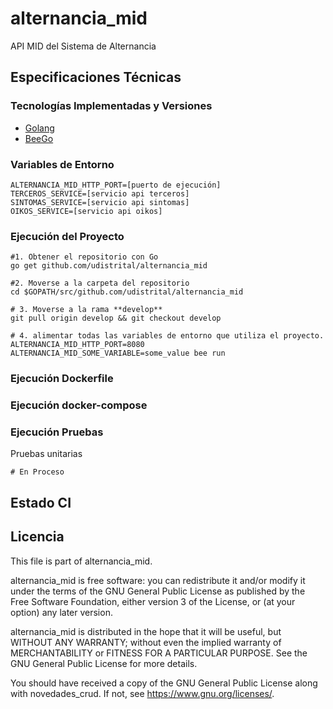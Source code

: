 # alternancia_mid

API MID del Sistema de Alternancia

## Especificaciones Técnicas

### Tecnologías Implementadas y Versiones

- [Golang](https://github.com/udistrital/introduccion_oas/blob/master/instalacion_de_herramientas/golang.md)
- [BeeGo](https://github.com/udistrital/introduccion_oas/blob/master/instalacion_de_herramientas/beego.md)

### Variables de Entorno

```shell
ALTERNANCIA_MID_HTTP_PORT=[puerto de ejecución]
TERCEROS_SERVICE=[servicio api terceros]
SINTOMAS_SERVICE=[servicio api sintomas]
OIKOS_SERVICE=[servicio api oikos]
```

### Ejecución del Proyecto 

```shell
#1. Obtener el repositorio con Go
go get github.com/udistrital/alternancia_mid

#2. Moverse a la carpeta del repositorio
cd $GOPATH/src/github.com/udistrital/alternancia_mid

# 3. Moverse a la rama **develop**
git pull origin develop && git checkout develop

# 4. alimentar todas las variables de entorno que utiliza el proyecto.
ALTERNANCIA_MID_HTTP_PORT=8080 ALTERNANCIA_MID_SOME_VARIABLE=some_value bee run
```

### Ejecución Dockerfile

### Ejecución docker-compose

### Ejecución Pruebas

Pruebas unitarias

```shell
# En Proceso
```

## Estado CI 

## Licencia

This file is part of alternancia_mid.

alternancia_mid is free software: you can redistribute it and/or modify it under the terms of the GNU General Public License as published by the Free Software Foundation, either version 3 of the License, or (at your option) any later version.

alternancia_mid is distributed in the hope that it will be useful, but WITHOUT ANY WARRANTY; without even the implied warranty of MERCHANTABILITY or FITNESS FOR A PARTICULAR PURPOSE. See the GNU General Public License for more details.

You should have received a copy of the GNU General Public License along with novedades_crud. If not, see https://www.gnu.org/licenses/.
